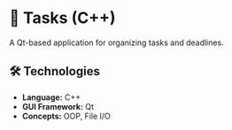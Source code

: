 # 📝 Tasks (C++)

A Qt-based application for organizing tasks and deadlines.

## 🛠️ Technologies

- **Language:** C++
- **GUI Framework:** Qt
- **Concepts:** OOP, File I/O
